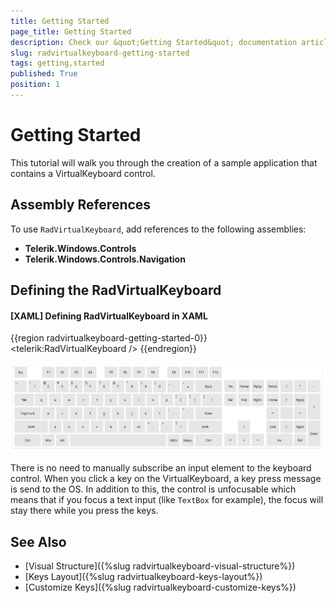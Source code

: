 ```yaml
---
title: Getting Started
page_title: Getting Started
description: Check our &quot;Getting Started&quot; documentation article for the RadVirtualKeyboard WPF control.
slug: radvirtualkeyboard-getting-started
tags: getting,started
published: True
position: 1
---
```


# Getting Started

This tutorial will walk you through the creation of a sample application that contains a VirtualKeyboard control.

## Assembly References

To use `RadVirtualKeyboard`, add references to the following assemblies:

* __Telerik.Windows.Controls__
* __Telerik.Windows.Controls.Navigation__

## Defining the RadVirtualKeyboard

#### __[XAML] Defining RadVirtualKeyboard in XAML__
{{region radvirtualkeyboard-getting-started-0}}
	 <telerik:RadVirtualKeyboard />
{{endregion}}

![](images/radvirtualkeyboard-overview-1.png)

There is no need to manually subscribe an input element to the keyboard control. When you click a key on the VirtualKeyboard, a key press message is send to the OS. In addition to this, the control is unfocusable which means that if you focus a text input (like `TextBox` for example), the focus will stay there while you press the keys.

## See Also  
* [Visual Structure]({%slug radvirtualkeyboard-visual-structure%})
* [Keys Layout]({%slug radvirtualkeyboard-keys-layout%})
* [Customize Keys]({%slug radvirtualkeyboard-customize-keys%})

